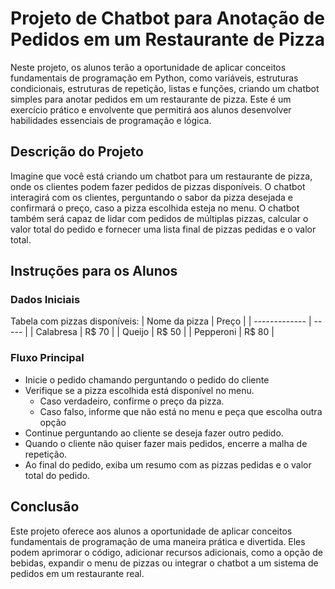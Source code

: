 # Projeto de Chatbot para Anotação de Pedidos em um Restaurante de Pizza

Neste projeto, os alunos terão a oportunidade de aplicar conceitos fundamentais de programação em Python, como variáveis, estruturas condicionais, estruturas de repetição, listas e funções, criando um chatbot simples para anotar pedidos em um restaurante de pizza. Este é um exercício prático e envolvente que permitirá aos alunos desenvolver habilidades essenciais de programação e lógica.

## Descrição do Projeto

Imagine que você está criando um chatbot para um restaurante de pizza, onde os clientes podem fazer pedidos de pizzas disponíveis. O chatbot interagirá com os clientes, perguntando o sabor da pizza desejada e confirmará o preço, caso a pizza escolhida esteja no menu. O chatbot também será capaz de lidar com pedidos de múltiplas pizzas, calcular o valor total do pedido e fornecer uma lista final de pizzas pedidas e o valor total.

## Instruções para os Alunos

### Dados Iniciais
Tabela com pizzas disponíveis:
| Nome da pizza | Preço |
| ------------- | ----- |
| Calabresa     | R$ 70 |
| Queijo        | R$ 50 |
| Pepperoni     | R$ 80 |


### Fluxo Principal
- Inicie o pedido chamando perguntando o pedido do cliente
- Verifique se a pizza escolhida está disponível no menu.
    - Caso verdadeiro, confirme o preço da pizza.
    - Caso falso, informe que não está no menu e peça que escolha outra opção
- Continue perguntando ao cliente se deseja fazer outro pedido.
- Quando o cliente não quiser fazer mais pedidos, encerre a malha de repetição.
- Ao final do pedido, exiba um resumo com as pizzas pedidas e o valor total do pedido.

## Conclusão

Este projeto oferece aos alunos a oportunidade de aplicar conceitos fundamentais de programação de uma maneira prática e divertida. Eles podem aprimorar o código, adicionar recursos adicionais, como a opção de bebidas, expandir o menu de pizzas ou integrar o chatbot a um sistema de pedidos em um restaurante real.
